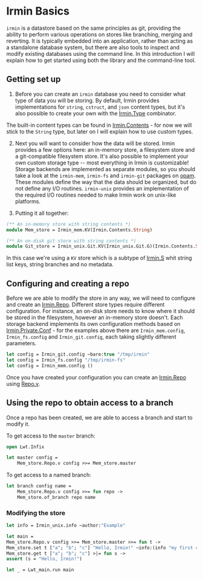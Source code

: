# Irmin Basics

`irmin` is a datastore based on the same principles as git, providing the ability to perform various operations on stores like branching, merging and reverting. It is typically embedded into an application, rather than acting as a standalone database system, but there are also tools to inspect and modify existing databases using the command line. In this introduction I will explain how to get started using both the library and the command-line tool.

## Getting set up

1. Before you can create an `irmin` database you need to consider what type of data you will be storing. By default, Irmin provides implementations for `string`, `cstruct`, and `json` content types, but it's also possible to create your own with the [Irmin.Type](https://mirage.github.io/irmin/irmin/Irmin/Type/index.html) combinator.

The built-in content types can be found in [Irmin.Contents](https://mirage.github.io/irmin/irmin/Irmin/Contents/index.html) - for now we will stick to the `String` type, but later on I will explain how to use custom types.

2. Next you will want to consider how the data will be stored. Irmin provides a few options here: an in-memory store, a filesystem store and a git-compatible filesystem store. It's also possible to implement your own custom storage type -- most everything in Irmin is customizable! Storage backends are implemented as separate modules, so you should take a look at the `irmin-mem`, `irmin-fs` and `irmin-git` packages on [opam](https://github.com/ocaml/opam). These modules define the way that the data should be organized, but do not define any I/O routines. `irmin-unix` provides an implementation of the required I/O routines needed to make Irmin work on unix-like platforms.

3. Putting it all together:

```ocaml
(** An in-memory store with string contents *)
module Mem_store = Irmin_mem.KV(Irmin.Contents.String)

(** An on-disk git store with string contents *)
module Git_store = Irmin_unix.Git.KV(Irmin_unix.Git.G)(Irmin.Contents.String)
```

In this case we're using a `KV` store which is a subtype of [Irmin.S](https://mirage.github.io/irmin/irmin/Irmin/module-type-S/index.html) whit string list keys, string branches and no metadata.

## Configuring and creating a repo

Before we are able to modify the store in any way, we will need to configure and create an [Irmin.Repo](https://mirage.github.io/irmin/irmin/Irmin/Repo/index.html). Different store types require different configuration. For instance, an on-disk store needs to know where it should be stored in the filesystem, however an in-memory store doesn't. Each storage backend implements its own configuration methods based on [Irmin.Private.Conf](https://mirage.github.io/irmin/irmin/Irmin/Private/Conf/index.html) - for the examples above there are `Irmin_mem.config`, `Irmin_fs.config` and `Irmin_git.config`, each taking slightly different parameters.

```ocaml
let config = Irmin_git.config ~bare:true "/tmp/irmin"
let config = Irmin_fs.config "/tmp/irmin-fs"
let config = Irmin_mem.config ()
```
Once you have created your configuration you can create an [Irmin.Repo](https://mirage.github.io/irmin/irmin/Irmin/Repo/index.html) using [Repo.v](https://mirage.github.io/irmin/irmin/Irmin/Make/Repo/index.html#val-v).

## Using the repo to obtain access to a branch

Once a repo has been created, we are able to access a branch and start to modify it.

To get access to the `master` branch:

```ocaml
open Lwt.Infix

let master config =
    Mem_store.Repo.v config >>= Mem_store.master
```

To get access to a named branch:

```ocaml
let branch config name =
    Mem_store.Repo.v config >>= fun repo ->
    Mem_store.of_branch repo name
```

### Modifying the store

```ocaml
let info = Irmin_unix.info ~author:"Example"

let main =
Mem_store.Repo.v config >>= Mem_store.master >>= fun t ->
Mem_store.set t ["a"; "b"; "c"] "Hello, Irmin!" ~info:(info "my first commit!") >>= fun () ->
Mem_store.get t ["a"; "b"; "c"] >|= fun s ->
assert (s = "Hello, Irmin!")

let _ = Lwt_main.run main
```






